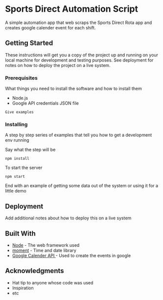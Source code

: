 # Sports Direct Automation Script

A simple automation app that web scraps the Sports Direct Rota app and creates google calender event for each shift.

## Getting Started

These instructions will get you a copy of the project up and running on your local machine for development and testing purposes. See deployment for notes on how to deploy the project on a live system.

### Prerequisites

What things you need to install the software and how to install them

* Node.js
* Google API credentials JSON file





```
Give examples
```

### Installing

A step by step series of examples that tell you how to get a development env running

Say what the step will be

```
npm install 
```

To start the server

```
npm start 
```

End with an example of getting some data out of the system or using it for a little demo



## Deployment

Add additional notes about how to deploy this on a live system

## Built With

* [Node](http://www.dropwizard.io/1.0.2/docs/) - The web framework used
* [moment](https://momentjs.com/) - Time and date library
* [Google Calender API ](https://developers.google.com/calendar/) - Used to create the events in google



## Acknowledgments

* Hat tip to anyone whose code was used
* Inspiration
* etc





